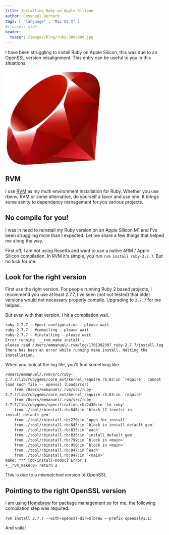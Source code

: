 ```yaml
---
title: Installing Ruby on Apple Silicon
author: Emmanuel Bernard
tags: [ "language" , "Mac OS X" ]
#classes: wide
header:
  teaser: /images/blog/ruby-300x300.jpg
---
```

I have been struggling to install Ruby on Apple Silicon, this was due to an OpenSSL version misalignment.
This entry can be useful to you in this situations.

![Ruby language logo](/images/blog/ruby-300x300.jpg)

## RVM

I use [RVM](https://rvm.io/) as my multi environment installation for Ruby.
Whether you use rbenv, RVM or some alternative, do yourself a favor and use one. It brings some sanity to dependency management for you various projects.

## No compile for you!

I was in need to reinstall my Ruby version on an Apple Silicon M1 and I've been struggling more than I expected. 
Let me share a few things that helped me along the way.

First off, I am not using Rosetta and want to use a native ARM / Apple Silicon compilation.
In RVM it's simple, you run `rvm install ruby-2.7.7`.
But no luck for me.

## Look for the right version

First use the right version.
For people running Ruby 2 based projects, I recommend you use at least 2.7.7, I've seen (not not tested) that older versions would not necessary properly compile.
Upgrading to `2.7.7` for me helped.

But even with that version, I hit a compilation wall. 

```
ruby-2.7.7 - #post-configuration - please wait
ruby-2.7.7 - #compiling - please wait
ruby-2.7.7 - #installing - please wait
Error running '__rvm_make install',
please read /Users/emmanuel/.rvm/log/1701382397_ruby-2.7.7/install.log
There has been an error while running make install. Halting the installation.
```

When you look at the log file, you'll find something like

```
/Users/emmanuel/.rvm/src/ruby-2.7.7/lib/rubygems/core_ext/kernel_require.rb:83:in `require': cannot load such file -- openssl (LoadError)
    from /Users/emmanuel/.rvm/src/ruby-2.7.7/lib/rubygems/core_ext/kernel_require.rb:83:in `require'
    from /Users/emmanuel/.rvm/src/ruby-2.7.7/lib/rubygems/specification.rb:2430:in `to_ruby'
    from ./tool/rbinstall.rb:846:in `block (2 levels) in install_default_gem'
    from ./tool/rbinstall.rb:279:in `open_for_install'
    from ./tool/rbinstall.rb:845:in `block in install_default_gem'
    from ./tool/rbinstall.rb:835:in `each'
    from ./tool/rbinstall.rb:835:in `install_default_gem'
    from ./tool/rbinstall.rb:799:in `block in <main>'
    from ./tool/rbinstall.rb:950:in `block in <main>'
    from ./tool/rbinstall.rb:947:in `each'
    from ./tool/rbinstall.rb:947:in `<main>'
make: *** [do-install-nodoc] Error 1
+__rvm_make:0> return 2
```

This is due to a mismatched version of OpenSSL.

## Pointing to the right OpenSSL version

I am using [Homebrew](https://brew.sh) for package management so for me, the following compilation step was required.

`rvm install 2.7.7 --with-openssl-dir=$(brew --prefix openssl@1.1)`

And voilà!
